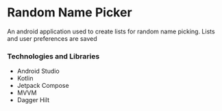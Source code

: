 # Random Name Picker

An android application used to create lists for random name picking.
Lists and user preferences are saved 

### Technologies and Libraries

- Android Studio
- Kotlin
- Jetpack Compose
- MVVM
- Dagger Hilt
